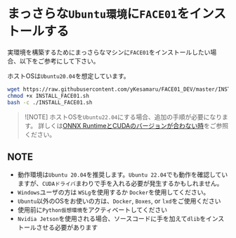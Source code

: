 # まっさらな`Ubuntu環境`に`FACE01`をインストールする

実環境を構築するためにまっさらなマシンに`FACE01`をインストールしたい場合、以下をご参考にして下さい。

ホストOSは`Ubuntu20.04`を想定しています。

```bash
wget https://raw.githubusercontent.com/yKesamaru/FACE01_DEV/master/INSTALL_FACE01.sh
chmod +x INSTALL_FACE01.sh
bash -c ./INSTALL_FACE01.sh
```

> ![NOTE]
> ホストOSを`Ubuntu22.04`にする場合、追加の手順が必要になります。
> 詳しくは[ONNX RuntimeとCUDAのバージョンが合わない時](https://zenn.dev/ykesamaru/articles/53a3839afbc302)をご参照ください。

## NOTE
- 動作環境は`Ubuntu 20.04`を推奨します。`Ubuntu 22.04`でも動作を確認していますが、`CUDAドライバ`まわりで手を入れる必要が発生するかもしれません。
- `Windows`ユーザの方は `WSLg`を使用するか `Docker`を使用してください。
- `Ubuntu`以外のOSをお使いの方は、`Docker`, `Boxes`, or `lxd`をご使用ください
- 使用前に`Python仮想環境`をアクティベートしてください
- `Nvidia Jetson`を使用される場合、ソースコードに手を加えて`dlib`をインストールさせる必要があります
